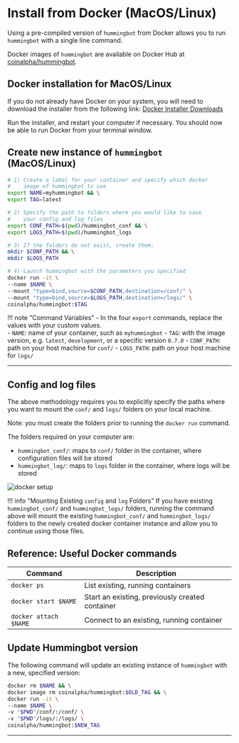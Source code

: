 # Install from Docker (MacOS/Linux)

Using a pre-compiled version of `hummingbot` from Docker allows you to run `hummingbot` with a single line command.

Docker images of `hummingbot` are available on Docker Hub at [coinalpha/hummingbot](https://hub.docker.com/r/coinalpha/hummingbot).

## Docker installation for MacOS/Linux

If you do not already have Docker on your system, you will need to download the installer from the following link: [Docker Installer Downloads](https://docs.docker.com/v17.12/install/#supported-platforms)

Run the installer, and restart your computer if necessary. You should now be able to run Docker from your terminal window.

## Create new instance of `hummingbot` (MacOS/Linux)

``` bash tab="Terminal: Start hummingbot with Docker"
# 1) Create a label for your container and specify which docker 
#    image of hummingbot to use
export NAME=myhummingbot && \
export TAG=latest

# 2) Specify the path to folders where you would like to save
#    your config and log files
export CONF_PATH=$(pwd)/hummingbot_conf && \
export LOGS_PATH=$(pwd)/hummingbot_logs

# 3) If the folders do not exist, create them:
mkdir $CONF_PATH && \
mkdir $LOGS_PATH

# 4) Launch hummingbot with the parameters you specified
docker run -it \
--name $NAME \
--mount "type=bind,source=$CONF_PATH,destination=/conf/" \
--mount "type=bind,source=$LOGS_PATH,destination=/logs/" \
coinalpha/hummingbot:$TAG
```

!!! note "Command Variables"
    - In the four `export` commands, replace the values with your custom values.  
    - `NAME`: name of your container, such as `myhummingbot`
    - `TAG`: with the image version, e.g. `latest`, `development`, or a specific version `0.7.0`
    - `CONF_PATH`: path on your host machine for `conf/`
    - `LOGS_PATH`: path on your host machine for `logs/`

---

## Config and log files

The above methodology requires you to explicitly specify the paths where you want to mount the `conf/` and `logs/` folders on your local machine.

Note: you must create the folders prior to running the `docker run` command.

The folders required on your computer are:

- `hummingbot_conf/`: maps to `conf/` folder in the container, where configuration files will be stored
- `hummingbot_log/`: maps to `logs` folder in the container, where logs will be stored

![docker setup](/assets/img/docker-file-setup.png "Docker file system setup")

!!! info "Mounting Existing `config` and `log` Folders"
    If you have existing `hummingbot_conf/` and `hummingbot_logs/` folders, running the command above will mount the existing `hummingbot_conf/` and `hummingbot_logs/` folders to the newly created docker container instance and allow you to continue using those files.

## Reference: Useful Docker commands

Command | Description
---|---
`docker ps` | List existing, running containers
`docker start $NAME` | Start an existing, previously created container
`docker attach $NAME` | Connect to an existing, running container

## Update Hummingbot version

The following command will update an existing instance of `hummingbot` with a new, specified version:

```bash
docker rm $NAME && \
docker image rm coinalpha/hummingbot:$OLD_TAG && \
docker run -it \
--name $NAME \
-v "$PWD"/conf/:/conf/ \
-v "$PWD"/logs/:/logs/ \
coinalpha/hummingbot:$NEW_TAG
```

---

